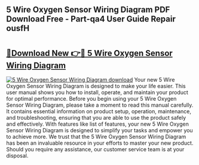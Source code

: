 ## 5 Wire Oxygen Sensor Wiring Diagram PDF Download Free - Part-qa4 User Guide Repair ousfH

# <h2><a href="http://dfj360b.blite.top/?on=5+Wire+Oxygen+Sensor+Wiring+Diagram">🔗Download New 👉🔴 5 Wire Oxygen Sensor Wiring Diagram</a></h2>

[![5 Wire Oxygen Sensor Wiring Diagram download](https://i.imgur.com/lujVjoI.png)](http://dfj360b.blite.top/?on=5+Wire+Oxygen+Sensor+Wiring+Diagram)
Your new 5 Wire Oxygen Sensor Wiring Diagram is designed to make your life easier. This user manual shows you how to install, operate, and maintain your product for optimal performance. Before you begin using your 5 Wire Oxygen Sensor Wiring Diagram, please take a moment to read this manual carefully. It contains essential information on product setup, operation, maintenance, and troubleshooting, ensuring that you are able to use the product safely and effectively. With features like list of features, your new 5 Wire Oxygen Sensor Wiring Diagram is designed to simplify your tasks and empower you to achieve more. We trust that the 5 Wire Oxygen Sensor Wiring Diagram has been an invaluable resource in your efforts to master your new product. Should you require any assistance, our customer service team is at your disposal.
